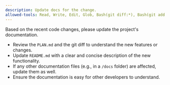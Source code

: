 ```yaml
---
description: Update docs for the change.
allowed-tools: Read, Write, Edit, Glob, Bash(git diff:*), Bash(git add:*), Bash(git commit:*), Bash(git status:*)
---
```

Based on the recent code changes, please update the project's documentation.

- Review the `PLAN.md` and the git diff to understand the new features or changes.
- Update `README.md` with a clear and concise description of the new functionality.
- If any other documentation files (e.g., in a `/docs` folder) are affected, update them as well.
- Ensure the documentation is easy for other developers to understand.